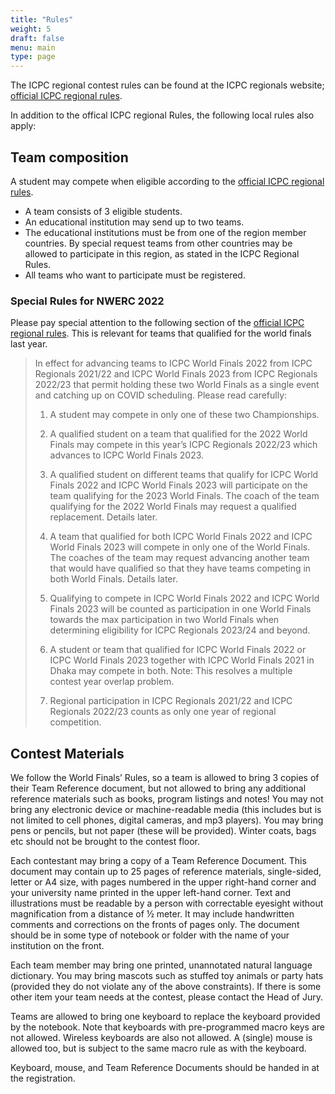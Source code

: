 ```yaml
---
title: "Rules"
weight: 5
draft: false
menu: main
type: page
---
```

The ICPC regional contest rules can be found at the ICPC regionals website; [official ICPC regional rules](https://icpc.global/regionals/rules).

In addition to the offical ICPC regional Rules, the following local rules also apply:

## Team composition
A student may compete when eligible according to the [official ICPC regional rules](https://icpc.global/regionals/rules).

* A team consists of 3 eligible students.
* An educational institution may send up to two teams.
* The educational institutions must be from one of the region member countries. By special request teams from other countries may be allowed to participate in this region, as stated in the ICPC Regional Rules.
* All teams who want to participate must be registered.

### Special Rules for NWERC 2022
Please pay special attention to the following section of the [official ICPC regional rules](https://icpc.global/regionals/rules).
This is relevant for teams that qualified for the world finals last year.
> In effect for advancing teams to ICPC World Finals 2022 from ICPC Regionals 2021/22 and ICPC World Finals 2023 from ICPC Regionals 2022/23 that permit holding these two World Finals as a single event and catching up on COVID scheduling.  Please read carefully:
>
> 1. A student may compete in only one of these two Championships.
>
> 2. A qualified student on a team that qualified for the 2022 World Finals may compete in this year’s ICPC Regionals 2022/23 which advances to ICPC World Finals 2023.
>
> 3. A qualified student on different teams that qualify for ICPC World Finals 2022 and ICPC World Finals 2023 will participate on the team qualifying for the 2023 World Finals. The coach of the team qualifying for the 2022 World Finals may request a qualified replacement. Details later.
>
> 4. A team that qualified for both ICPC World Finals 2022 and ICPC World Finals 2023 will compete in only one of the World Finals. The coaches of the team may request advancing another team that would have qualified so that they have teams competing in both World Finals. Details later.
>
> 5. Qualifying to compete in ICPC World Finals 2022 and ICPC World Finals 2023 will be counted as participation in one World Finals towards the max participation in two World Finals when determining eligibility for ICPC Regionals 2023/24 and beyond.
>
> 6. A student or team that qualified for ICPC World Finals 2022 or ICPC World Finals 2023 together with ICPC World Finals 2021 in Dhaka may compete in both.  Note:  This resolves a multiple contest year overlap problem.
>
> 7. Regional participation in ICPC Regionals 2021/22 and ICPC Regionals 2022/23 counts as only one year of regional competition.



## Contest Materials
We follow the World Finals’ Rules, so a team is allowed to bring 3 copies of their Team Reference document, but not allowed
to bring any additional reference materials such as books, program listings and notes! You may not bring any electronic device
or machine-readable media (this includes but is not limited to cell phones, digital cameras, and mp3 players). You may bring
pens or pencils, but not paper (these will be provided). Winter coats, bags etc should not be brought to the contest floor.

Each contestant may bring a copy of a Team Reference Document. This document may contain up to 25 pages of reference materials,
single-sided, letter or A4 size, with pages numbered in the upper right-hand corner and your university name printed in the upper
left-hand corner. Text and illustrations must be readable by a person with correctable eyesight without magnification from a
distance of ½ meter. It may include handwritten comments and corrections on the fronts of pages only. The document should be
in some type of notebook or folder with the name of your institution on the front.

Each team member may bring one printed, unannotated natural language dictionary. You may bring mascots such as stuffed
toy animals or party hats (provided they do not violate any of the above constraints). If there is some other item your
team needs at the contest, please contact the Head of Jury.

Teams are allowed to bring one keyboard to replace the keyboard provided by the notebook. Note that keyboards with pre-programmed
macro keys are not allowed. Wireless keyboards are also not allowed. A (single) mouse is allowed too, but is subject to the same macro rule as with the keyboard.

Keyboard, mouse, and Team Reference Documents should be handed in at the registration.
